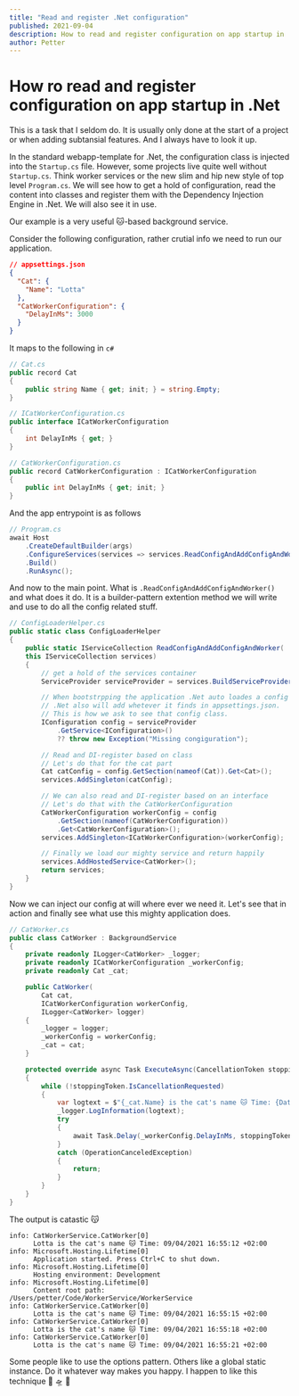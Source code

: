 ```yaml
---
title: "Read and register .Net configuration"
published: 2021-09-04
description: How to read and register configuration on app startup in .Net and use it with Dependency Injection later on 😻
author: Petter
---
```

# How ro read and register configuration on app startup in .Net

This is a task that I seldom do. It is usually only done at the start of a project or when adding subtansial features. And I always have to look it up.

In the standard webapp-template for .Net, the configuration class is injected into the `Startup.cs` file. However, some projects live quite well without `Startup.cs`. Think worker services or the new slim and hip new style of top level `Program.cs`. We will see how to get a hold of configuration, read the content into classes and register them with the Dependency Injection Engine in .Net. We will also see it in use.

Our example is a very useful 🐱-based background service.

Consider the following configuration, rather crutial info we need to run our application.
```json
// appsettings.json
{
  "Cat": {
    "Name": "Lotta"
  },
  "CatWorkerConfiguration": {
    "DelayInMs": 3000
  }
}
```

It maps to the following in `c#`

```csharp
// Cat.cs
public record Cat
{
    public string Name { get; init; } = string.Empty;
}
```

```csharp
// ICatWorkerConfiguration.cs
public interface ICatWorkerConfiguration
{
    int DelayInMs { get; }
}

// CatWorkerConfiguration.cs
public record CatWorkerConfiguration : ICatWorkerConfiguration
{
    public int DelayInMs { get; init; }
}
```

And the app entrypoint is as follows
```csharp
// Program.cs
await Host
    .CreateDefaultBuilder(args)
    .ConfigureServices(services => services.ReadConfigAndAddConfigAndWorker())
    .Build()
    .RunAsync();
```

And now to the main point. What is `.ReadConfigAndAddConfigAndWorker()` and what does it do. It is a builder-pattern extention method we will write and use to do all the config related stuff.

```csharp
// ConfigLoaderHelper.cs
public static class ConfigLoaderHelper
{
    public static IServiceCollection ReadConfigAndAddConfigAndWorker(
    this IServiceCollection services)
    {
        // get a hold of the services container
        ServiceProvider serviceProvider = services.BuildServiceProvider();

        // When bootstrpping the application .Net auto loades a config class for us.
        // .Net also will add whetever it finds in appsettings.json.
        // This is how we ask to see that config class.
        IConfiguration config = serviceProvider
            .GetService<IConfiguration>()
            ?? throw new Exception("Missing congiguration");

        // Read and DI-register based on class
        // Let's do that for the cat part
        Cat catConfig = config.GetSection(nameof(Cat)).Get<Cat>();
        services.AddSingleton(catConfig);

        // We can also read and DI-register based on an interface
        // Let's do that with the CatWorkerConfiguration
        CatWorkerConfiguration workerConfig = config
            .GetSection(nameof(CatWorkerConfiguration))
            .Get<CatWorkerConfiguration>();
        services.AddSingleton<ICatWorkerConfiguration>(workerConfig);

        // Finally we load our mighty service and return happily
        services.AddHostedService<CatWorker>();
        return services;
    }
}
```

Now we can inject our config at will where ever we need it. Let's see that in action and finally see what use this mighty application does.

```csharp
// CatWorker.cs
public class CatWorker : BackgroundService
{
    private readonly ILogger<CatWorker> _logger;
    private readonly ICatWorkerConfiguration _workerConfig;
    private readonly Cat _cat;

    public CatWorker(
        Cat cat,
        ICatWorkerConfiguration workerConfig,
        ILogger<CatWorker> logger)
    {
        _logger = logger;
        _workerConfig = workerConfig;
        _cat = cat;
    }

    protected override async Task ExecuteAsync(CancellationToken stoppingToken)
    {
        while (!stoppingToken.IsCancellationRequested)
        {
            var logtext = $"{_cat.Name} is the cat's name 🐱 Time: {DateTimeOffset.Now}";
            _logger.LogInformation(logtext);
            try
            {
                await Task.Delay(_workerConfig.DelayInMs, stoppingToken);
            }
            catch (OperationCanceledException)
            {
                return;
            }
        }
    }
}
```
The output is catastic 😽
```
info: CatWorkerService.CatWorker[0]
      Lotta is the cat's name 🐱 Time: 09/04/2021 16:55:12 +02:00
info: Microsoft.Hosting.Lifetime[0]
      Application started. Press Ctrl+C to shut down.
info: Microsoft.Hosting.Lifetime[0]
      Hosting environment: Development
info: Microsoft.Hosting.Lifetime[0]
      Content root path: /Users/petter/Code/WorkerService/WorkerService
info: CatWorkerService.CatWorker[0]
      Lotta is the cat's name 🐱 Time: 09/04/2021 16:55:15 +02:00
info: CatWorkerService.CatWorker[0]
      Lotta is the cat's name 🐱 Time: 09/04/2021 16:55:18 +02:00
info: CatWorkerService.CatWorker[0]
      Lotta is the cat's name 🐱 Time: 09/04/2021 16:55:21 +02:00
```

Some people like to use the options pattern. Others like a global static instance. Do it whatever way makes you happy. I happen to like this technique 🦄 🛸 🌈
